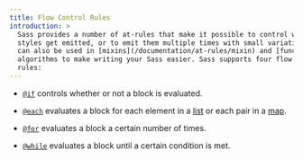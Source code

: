 ```yaml
---
title: Flow Control Rules
introduction: >
  Sass provides a number of at-rules that make it possible to control whether
  styles get emitted, or to emit them multiple times with small variations. They
  can also be used in [mixins](/documentation/at-rules/mixin) and [functions](/documentation/at-rules/function) to write small
  algorithms to make writing your Sass easier. Sass supports four flow control
  rules:
---
```


- [`@if`](/documentation/at-rules/control/if) controls whether or not a block is evaluated.

- [`@each`](/documentation/at-rules/control/each) evaluates a block for each element in a [list][] or
  each pair in a [map][].

- [`@for`](/documentation/at-rules/control/for) evaluates a block a certain number of times.

- [`@while`](/documentation/at-rules/control/while) evaluates a block until a certain condition is met.

[list]: /documentation/values/lists
[map]: /documentation/values/maps
